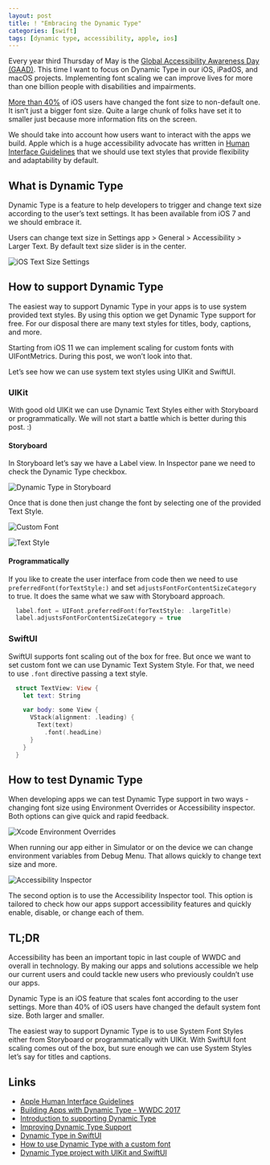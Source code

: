 ```yaml
---
layout: post
title: ! "Embracing the Dynamic Type"
categories: [swift]
tags: [dynamic type, accessibility, apple, ios]
---
```


Every year third Thursday of May is the [Global Accessibility Awareness Day (GAAD)](https://en.wikipedia.org/wiki/Global_Accessibility_Awareness_Day). This time I want to focus on Dynamic Type in our iOS, iPadOS, and macOS projects. Implementing font scaling we can improve lives for more than one billion people with disabilities and impairments.

<!--more-->

[More than 40%](https://twitter.com/browgrammer/status/1031630345551065089) of iOS users have changed the font size to non-default one. It isn’t just a bigger font size. Quite a large chunk of folks have set it to smaller just because more information fits on the screen.

We should take into account how users want to interact with the apps we build. Apple which is a huge accessibility advocate has written in [Human Interface Guidelines](https://developer.apple.com/design/human-interface-guidelines/accessibility/overview/introduction/) that we should use text styles that provide flexibility and adaptability by default.

## What is Dynamic Type

Dynamic Type is a feature to help developers to trigger and change text size according to the user’s text settings. It has been available from iOS 7 and we should embrace it.

Users can change text size in Settings app > General > Accessibility > Larger Text. By default text size slider is in the center.

![iOS Text Size Settings](/assets/img/dynamic-type/ios-settings.jpeg)

## How to support Dynamic Type

The easiest way to support Dynamic Type in your apps is to use system provided text styles. By using this option we get Dynamic Type support for free. For our disposal there are many text styles for titles, body, captions, and more.

Starting from iOS 11 we can implement scaling for custom fonts with UIFontMetrics. During this post, we won’t look into that.

Let’s see how we can use system text styles using UIKit and SwiftUI.

### UIKit

With good old UIKit we can use Dynamic Text Styles either with  Storyboard or programmatically. We will not start a battle which is better during this post. :)

#### Storyboard

In Storyboard let’s say we have a Label view. In Inspector pane we need to check the Dynamic Type checkbox.

![Dynamic Type in Storyboard](/assets/img/dynamic-type/dynamic-type-storyboard.png)

Once that is done then just change the font by selecting one of the provided Text Style.

![Custom Font](/assets/img/dynamic-type/dynamic-type-font.png)

![Text Style](/assets/img/dynamic-type/dynamic-type-text-styles.png)

#### Programmatically

If you like to create the user interface from code then we need to use `preferredFont(forTextStyle:)` and set `adjustsFontForContentSizeCategory` to true. It does the same what we saw with Storyboard approach.

```swift
  label.font = UIFont.preferredFont(forTextStyle: .largeTitle)
  label.adjustsFontForContentSizeCategory = true
```

### SwiftUI

SwiftUI supports font scaling out of the box for free. But once we want to set custom font we can use Dynamic Text System Style. For that, we need to use `.font` directive passing a text style.

```swift
  struct TextView: View {
    let text: String

    var body: some View {
      VStack(alignment: .leading) {
        Text(text)
          .font(.headLine)
      }
    }
  }
```
	
## How to test Dynamic Type

When developing apps we can test Dynamic Type support in two ways - changing font size using Environment Overrides or Accessibility inspector. Both options can give quick and rapid feedback.

![Xcode Environment Overrides](/assets/img/dynamic-type/xcode-environment-overrides.png)

When running our app either in Simulator or on the device we can change environment variables from Debug Menu. That allows quickly to change text size and more.

![Accessibility Inspector](/assets/img/dynamic-type/accessibility-inspector.png)

The second option is to use the Accessibility Inspector tool. This option is tailored to check how our apps support accessibility features and quickly enable, disable, or change each of them.
  
## TL;DR

Accessibility has been an important topic in last couple of WWDC and overall in technology. By making our apps and solutions accessible we help our current users and could tackle new users who previously couldn’t use our apps.

Dynamic Type is an iOS feature that scales font according to the user settings. More than 40% of iOS users have changed the default system font size. Both larger and smaller. 

The easiest way to support Dynamic Type is to use System Font Styles either from Storyboard or programmatically with UIKit. With SwiftUI font scaling comes out of the box, but sure enough we can use System Styles let’s say for titles and captions.

## Links

* [Apple Human Interface Guidelines](https://developer.apple.com/documentation/uikit/uifont/scaling_fonts_automatically)
* [Building Apps with Dynamic Type - WWDC 2017](https://developer.apple.com/videos/play/wwdc2017/245/)
* [Introduction to supporting Dynamic Type](https://fluffy.es/introduction-to-dynamic-type/)
* [Improving Dynamic Type Support](https://pspdfkit.com/blog/2018/improving-dynamic-type-support/)
* [Dynamic Type in SwiftUI](https://swiftwithmajid.com/2019/10/09/dynamic-type-in-swiftui/)
* [How to use Dynamic Type with a custom font](https://www.hackingwithswift.com/quick-start/swiftui/how-to-use-dynamic-type-with-a-custom-font)
* [Dynamic Type project with UIKit and SwiftUI](https://github.com/fassko/DynamicType)